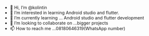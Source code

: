 - 👋 Hi, I’m @kolintin
- 👀 I’m interested in learning Android studio and flutter.
- 🌱 I’m currently learning ... Android studio and flutter development
- 💞️ I’m looking to collaborate on ...bigger projects
- 📫 How to reach me ...08180646319(WhatsApp number)

<!---
kolintin/kolintin is a ✨ special ✨ repository because its `README.md` (this file) appears on your GitHub profile.
You can click the Preview link to take a look at your changes.
--->
